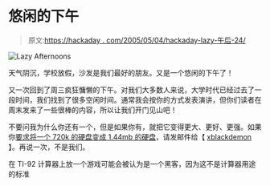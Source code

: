 # 悠闲的下午

> 原文:[https://hackaday . com/2005/05/04/hackaday-lazy-午后-24/](https://hackaday.com/2005/05/04/hackaday-lazy-afternoons-24/)

![Lazy Afternoons](img/864362995be5e26378dc374ba10f2d00.png)

天气阴沉，学校放假，沙发是我们最好的朋友。又是一个悠闲的下午了！

又一次回到了周三疯狂慵懒的下午。对我们大多数人来说，大学时代已经过去了一段时间，我们找到了很多空闲时间。通常我会按你的方式发表演讲，但你们读者在周末发来了一些很棒的内容，所以让我们开门见山吧！

不要问我为什么你还有一个，但是如果你有，就把它变得更大、更好、更强。如果你[要求将一个 720k 的硬盘变成 1.44mb 的硬盘](http://www.geocities.com/kevin_pierre_2000/disk.html)，请发邮件给【 [xblackdemon](mailto:xblackdemonx@gmail.com) 】。再说一次，不是我们。

在 TI-92 计算器上放一个游戏可能会被认为是一个黑客，因为这不是计算器用途的标准